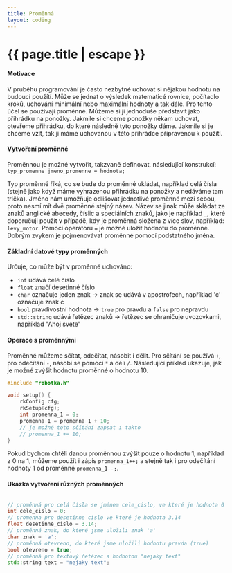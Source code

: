 ```yaml
---
title: Proměnná
layout: coding
---
```


# {{ page.title | escape }}

#### Motivace
V pruběhu programování je často nezbytné uchovat si nějakou hodnotu na budoucí použítí. Může se jednat o výsledek matematicé rovnice, počítadlo kroků, uchování minimální nebo maximální hodnoty a tak dále. Pro tento účel se používají proměnné. Můžeme si ji jednoduše představit jako přihrádku na ponožky. Jakmile si chceme ponožky někam uchovat, otevřeme přihrádku, do které následně tyto ponožky dáme. Jakmile si je chceme vzít, tak ji máme uchovanou v této přihrádce připravenou k použití.

#### Vytvoření proměnné
Proměnnou je možné vytvořit, takzvaně definovat, následující konstrukcí:
`typ_promenne jmeno_promenne = hodnota;`

Typ proměnné říká, co se bude do proměnné ukládat, například celá čísla (stejně jako když máme vyhrazenou přihrádku na ponožky a nedáváme tam trička). Jméno nám umožňuje odlišovat jednotlivé proměnné mezi sebou, proto nesmí mít dvě proměnné stejný název. Název se jinak může skládat ze znaků anglické abecedy, číslic a speciálních znaků, jako je například `_`, které doporučuji použít v případě, kdy je proměnná složena z více slov, například: `levy_motor`. Pomocí operátoru `=` je možné uložit hodnotu do proměnné. Dobrým zvykem je pojmenovávat proměnné pomocí podstatného jména. 

#### Základní datové typy proměnných
Určuje, co může být v proměnné uchováno: 
- `int` udává celé číslo
- `float` značí desetinné číslo
- `char` označuje jeden znak -> znak se udává v apostrofech, například 'c' označuje znak c
- `bool` pravdivostní hodnota -> `true` pro pravdu a `false` pro nepravdu
- `std::string` udává řetězec znaků -> řetězec se ohraničuje uvozovkami, například "Ahoj svete"

#### Operace s proměnnými
Proměnné můžeme sčítat, odečítat, násobit i dělit. Pro sčítání se používá `+`, pro odečítání `-`, násobí se pomocí `*` a dělí `/`. Následující příklad ukazuje, jak je možné zvýšit hodnotu proměnné o hodnotu 10.

```cpp
#include "robotka.h"

void setup() {
    rkConfig cfg;
    rkSetup(cfg);
    int promenna_1 = 0;
    promenna_1 = promenna_1 + 10;
    // je možné toto sčítání zapsat i takto
    // promenna_1 += 10; 
}
```

Pokud bychom chtěli danou proměnnou zvýšit pouze o hodnotu 1, například z 0 na 1, můžeme použít i zápis `promenna_1++;` a stejně tak i pro odečítání hodnoty 1 od proměnné `promenna_1--;`. 


#### Ukázka vytvoření různých proměnných
```cpp

// proměnná pro celá čísla se jménem cele_cislo, ve které je hodnota 0
int cele_cislo = 0;  
// promenna pro desetinne cislo ve které je hodnota 3.14
float desetinne_cislo = 3.14;    
// proměnná znak, do které jsme uložili znak 'a'
char znak = 'a';    
// proměnná otevreno, do které jsme uložili hodnotu pravda (true)
bool otevreno = true; 
// proměnná pro textový řetězec s hodnotou "nejaky text"
std::string text = "nejaky text"; 
```
